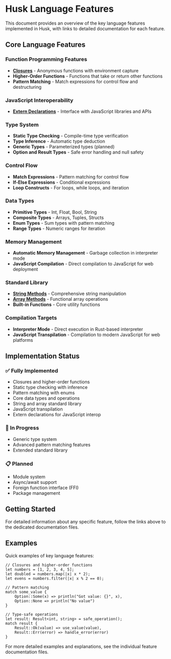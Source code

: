 # Husk Language Features

This document provides an overview of the key language features implemented in Husk, with links to detailed documentation for each feature.

## Core Language Features

### Function Programming Features

- **[Closures](language_features/CLOSURES.md)** - Anonymous functions with environment capture
- **Higher-Order Functions** - Functions that take or return other functions
- **Pattern Matching** - Match expressions for control flow and destructuring

### JavaScript Interoperability

- **[Extern Declarations](language_features/EXTERN_DECLARATIONS.md)** - Interface with JavaScript libraries and APIs

### Type System

- **Static Type Checking** - Compile-time type verification
- **Type Inference** - Automatic type deduction
- **Generic Types** - Parameterized types (planned)
- **Option and Result Types** - Safe error handling and null safety

### Control Flow

- **Match Expressions** - Pattern matching for control flow
- **If-Else Expressions** - Conditional expressions
- **Loop Constructs** - For loops, while loops, and iteration

### Data Types

- **Primitive Types** - Int, Float, Bool, String
- **Composite Types** - Arrays, Tuples, Structs
- **Enum Types** - Sum types with pattern matching
- **Range Types** - Numeric ranges for iteration

### Memory Management

- **Automatic Memory Management** - Garbage collection in interpreter mode
- **JavaScript Compilation** - Direct compilation to JavaScript for web deployment

### Standard Library

- **[String Methods](../STANDARD_LIBRARY_PLAN.md#string-methods)** - Comprehensive string manipulation
- **[Array Methods](../STANDARD_LIBRARY_PLAN.md#array-methods)** - Functional array operations
- **Built-in Functions** - Core utility functions

### Compilation Targets

- **Interpreter Mode** - Direct execution in Rust-based interpreter
- **JavaScript Transpilation** - Compilation to modern JavaScript for web platforms

## Implementation Status

### ✅ Fully Implemented
- Closures and higher-order functions
- Static type checking with inference
- Pattern matching with enums
- Core data types and operations
- String and array standard library
- JavaScript transpilation
- Extern declarations for JavaScript interop

### 🚧 In Progress
- Generic type system
- Advanced pattern matching features
- Extended standard library

### 📋 Planned
- Module system
- Async/await support
- Foreign function interface (FFI)
- Package management

## Getting Started

For detailed information about any specific feature, follow the links above to the dedicated documentation files.

## Examples

Quick examples of key language features:

```husk
// Closures and higher-order functions
let numbers = [1, 2, 3, 4, 5];
let doubled = numbers.map(|x| x * 2);
let evens = numbers.filter(|x| x % 2 == 0);

// Pattern matching
match some_value {
    Option::Some(x) => println("Got value: {}", x),
    Option::None => println("No value")
}

// Type-safe operations
let result: Result<int, string> = safe_operation();
match result {
    Result::Ok(value) => use_value(value),
    Result::Err(error) => handle_error(error)
}
```

For more detailed examples and explanations, see the individual feature documentation files.